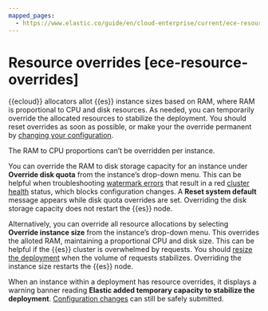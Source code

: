 ```yaml
---
mapped_pages:
  - https://www.elastic.co/guide/en/cloud-enterprise/current/ece-resource-overrides.html
---
```


# Resource overrides [ece-resource-overrides]

{{ecloud}} allocators allot {{es}} instance sizes based on RAM, where RAM is proportional to CPU and disk resources. As needed, you can temporarily override the allocated resources to stabilize the deployment. You should reset overrides as soon as possible, or make your the override permanent by [changing your configuration](working-with-deployments.md).

The RAM to CPU proportions can’t be overridden per instance.

You can override the RAM to disk storage capacity for an instance under **Override disk quota** from the instance’s drop-down menu. This can be helpful when troubleshooting [watermark errors](../../../troubleshoot/elasticsearch/fix-watermark-errors.md) that result in a red [cluster health](https://www.elastic.co/docs/api/doc/elasticsearch/operation/operation-cluster-health) status, which blocks configuration changes. A **Reset system default** message appears while disk quota overrides are set. Overriding the disk storage capacity does not restart the {{es}} node.

Alternatively, you can override all resource allocations by selecting **Override instance size** from the instance’s drop-down menu. This overrides the alloted RAM, maintaining a proportional CPU and disk size. This can be helpful if the {{es}} cluster is overwhelmed by requests. You should [resize the deployment](resize-deployment.md) when the volume of requests stabilizes. Overriding the instance size restarts the {{es}} node.

When an instance within a deployment has resource overrides, it displays a warning banner reading **Elastic added temporary capacity to stabilize the deployment**. [Configuration changes](working-with-deployments.md) can still be safely submitted.
